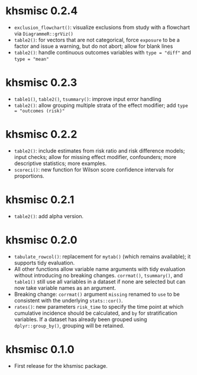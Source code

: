# khsmisc 0.2.4

* `exclusion_flowchart()`: visualize exclusions from study with a flowchart via `DiagrammeR::grViz()`
* `table2()`: for vectors that are not categorical, force `exposure` to be a factor and issue a warning, but do not abort; allow for blank lines
* `table2()`: handle continuous outcomes variables with `type = "diff"` and `type = "mean"`


# khsmisc 0.2.3

* `table1()`, `table2()`, `tsummary()`: improve input error handling
* `table2()`: allow grouping multiple strata of the effect modifier; add `type = "outcomes (risk)"`


# khsmisc 0.2.2

* `table2()`: include estimates from risk ratio and risk difference models; input checks; allow for missing effect modifier, confounders; more descriptive statistics; more examples.
* `scoreci()`: new function for Wilson score confidence intervals for proportions.


# khsmisc 0.2.1

* `table2()`: add alpha version.


# khsmisc 0.2.0

* `tabulate_rowcol()`: replacement for `mytab()` (which remains available); it supports tidy evaluation.
* All other functions allow variable name arguments with tidy evaluation without introducing no breaking changes. `corrmat()`, `tsummary()`, and `table1()` still use all variables in a dataset if none are selected but can now take variable names as an argument.
* Breaking change: `corrmat()` argument `missing` renamed to `use` to be consistent with the underlying `stats::cor()`.
* `rates()`: new parameters `risk_time` to specify the time point at which cumulative incidence should be calculated, and `by` for stratification variables. If a dataset has already been grouped using `dplyr::group_by()`, grouping will be retained.


# khsmisc 0.1.0

* First release for the khsmisc package.
